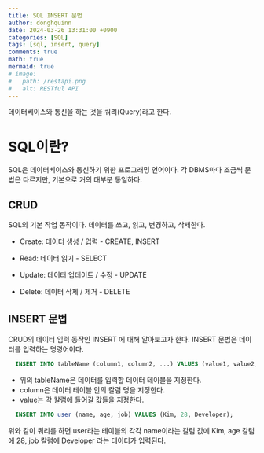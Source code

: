 ```yaml
---
title: SQL INSERT 문법
author: donghquinn
date: 2024-03-26 13:31:00 +0900
categories: [SQL]
tags: [sql, insert, query]
comments: true
math: true
mermaid: true
# image:
#   path: /restapi.png
#   alt: RESTful API
---
```


데이터베이스와 통신을 하는 것을 쿼리(Query)라고 한다.

# SQL이란?

SQL은 데이터베이스와 통신하기 위한 프로그래밍 언어이다. 각 DBMS마다 조금씩 문법은 다르지만, 기본으로 거의 대부분 동일하다.

## CRUD

SQL의 기본 작업 동작이다. 데이터를 쓰고, 읽고, 변경하고, 삭제한다.

- Create: 데이터 생성 / 입력 - CREATE, INSERT

- Read: 데이터 읽기 - SELECT

- Update: 데이터 업데이트 / 수정 - UPDATE

- Delete: 데이터 삭제 / 제거 - DELETE

## INSERT 문법

CRUD의 데이터 입력 동작인 INSERT 에 대해 알아보고자 한다. INSERT 문법은 데이터를 입력하는 명령어이다.

```SQL
  INSERT INTO tableName (column1, column2, ...) VALUES (value1, value2, ...);
```

- 위의 tableName은 데이터를 입력할 데이터 테이블을 지정한다.
- column은 데이터 테이블 안의 칼럼 명을 지정한다.
- value는 각 칼럼에 들어갈 값들을 지정한다.

```SQL
  INSERT INTO user (name, age, job) VALUES (Kim, 28, Developer);
```

위와 같이 쿼리를 하면 user라는 테이블의 각각 name이라는 칼럼 값에 Kim, age 칼럼에 28, job 칼럼에 Developer 라는 데이터가 입력된다.
